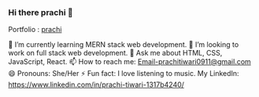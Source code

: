 ### Hi there prachi  👋


Portfolio : <a href="https://prachi913.github.io/"> prachi </a>

🌱 I’m currently learning MERN stack web development.
👯 I’m looking to work on full stack web development.
💬 Ask me about HTML, CSS, JavaScript, React.
📫 How to reach me:  <a href="prachitiwari0911@gmail.com">Email-prachitiwari0911@gmail.com</a>
😄 Pronouns: She/Her
⚡ Fun fact: I love listening to music. My LinkedIn: <a href="https://www.linkedin.com/in/prachi-tiwari-1317b4240/">https://www.linkedin.com/in/prachi-tiwari-1317b4240/</a>
